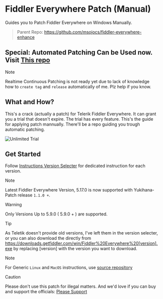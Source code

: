 # Fiddler Everywhere Patch (Manual)
Guides you to Patch Fiddler Everywhere on Windows Manually. 
> Parent Repo: https://github.com/msojocs/fiddler-everywhere-enhance

## Special: Automated Patching Can be Used now. Visit [This repo](https://github.com/sipsuru/fiddler-everywhere-patch-automated)
> [!NOTE]
> Realtime Continuous Patching is not ready yet due to lack of knowledge how to `create tag` and `release` automatically of me. Plz help if you know.

## What and How?
This's a crack (actually a patch) for Telerik Fiddler Everywhere. It can grant you a trial that doesn't expire. The trial has every feature. 
This's the guide for applying patch mannually. There'll be a repo guiding you trough automatic patching.

![Unlimited Trial](https://github.com/user-attachments/assets/e9c83778-27fa-456a-96e6-07bb0cd7f4ad)

## Get Started
Follow [Instructions Version Selecter](/version-selecter.md) for dedicated instruction for each version.

> [!NOTE]
> Latest Fiddler Everywhere Version, 5.17.0 is now supported with Yukihana-Patch release `1.1.0 +`.

> [!WARNING]
> Only Versions Up to 5.9.0 ( 5.9.0 + ) are supported.

> [!TIP]
> As Teletik doesn't provide old versions, I've left them in the version selecter, or you can also download the directly from https://downloads.getfiddler.com/win/Fiddler%20Everywhere%20[version].exe by replacing [version] with the version you want to download.

> [!NOTE]
> For Generic `Linux` and `MacOS` instructions, use [source repository](https://github.com/msojocs/fiddler-everywhere-enhance)

> [!CAUTION]
> Please don't use this patch for illegal matters. And we'd love if you can buy and support the officials: [Please Support](https://www.telerik.com/purchase/fiddler)
